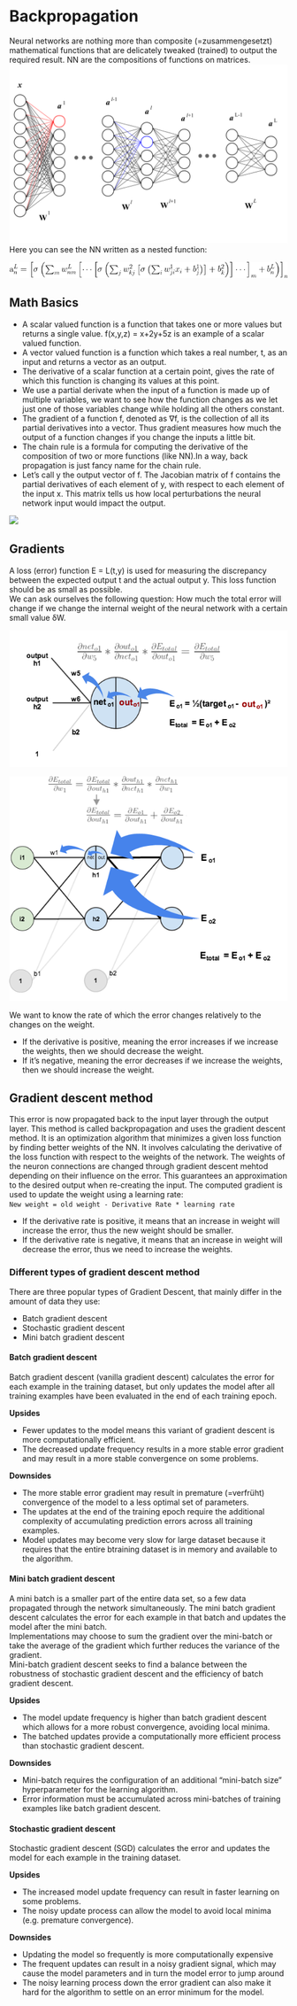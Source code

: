 # Backpropagation
Neural networks are nothing more than composite (=zusammengesetzt) mathematical functions that are delicately tweaked (trained) to output the required result. NN are the compositions of functions on matrices. <br>
![](../pictures/2.png)
Here you can see the NN written as a nested function:

![](../pictures/1.gif) <br>
## Math Basics
- A scalar valued function is a function that takes one or more values but returns a single value. f(x,y,z) = x+2y+5z is an example of a scalar valued function. 
- A vector valued function is a function which takes a real number, t, as an input and returns a vector as an output. 
- The derivative of a scalar function at a certain point, gives the rate of which this function is changing its values at this point. 
- We use a partial derivate when the input of a function is made up of multiple variables, we want to see how the function changes as we let just one of those variables change while holding all the others constant. 
- The gradient of a function f, denoted as ∇f, is the collection of all its partial derivatives into a vector. Thus gradient measures how much the output of a function changes if you change the inputs a little bit.
- The chain rule is a formula for computing the derivative of the composition of two or more functions (like NN).In a way, back propagation is just fancy name for the chain rule.
- Let’s call y the output vector of f. The Jacobian matrix of f contains the partial derivatives of each element of y, with respect to each element of the input x. This matrix tells us how local perturbations the neural network input would impact the output.

![](./pictures/4.png) <br>
 

## Gradients
A loss (error) function E = L(t,y) is used for measuring the discrepancy between the expected output t and the actual output y. This loss function should be as small as possible.<br>
We can ask ourselves the following question: How much the total error will change if we change the internal weight of the neural network with a certain small value δW.

![](../pictures/5.png) <br>
 
![](../pictures/6.png) <br>

We want to know the rate of which the error changes relatively to the changes on the weight.
- If the derivative is positive, meaning the error increases if we increase the weights, then we should decrease the weight.
- If it’s negative, meaning the error decreases if we increase the weights, then we should increase the weight.


## Gradient descent method
This error is now propagated back to the input layer through the output layer. This method is called backpropagation and uses the gradient descent method. It is an optimization algorithm that minimizes a given loss function by finding better weights of the NN.
It involves calculating the derivative of the loss function with respect to the weights of the network. The weights of the neuron connections are changed through gradient descent mehtod depending on their influence on the error. This guarantees an approximation to the desired output when re-creating the input. The computed gradient is used to update the weight using a learning rate: <br>
`New weight = old weight - Derivative Rate * learning rate`
- If the derivative rate is positive, it means that an increase in weight will increase the error, thus the new weight should be smaller.
- If the derivative rate is negative, it means that an increase in weight will decrease the error, thus we need to increase the weights.

### Different types of gradient descent method
There are three popular types of Gradient Descent, that mainly differ in the amount of data they use:
- Batch gradient descent
- Stochastic gradient descent
- Mini batch gradient descent

#### Batch gradient descent
Batch gradient descent (vanilla gradient descent) calculates the error for each example in the training dataset, but only updates the model after all training examples have been evaluated in the end of each training epoch. 

__Upsides__
- Fewer updates to the model means this variant of gradient descent is more computationally efficient. 
- The decreased update frequency results in a more stable error gradient and may result in a more stable convergence on some problems.

__Downsides__
- The more stable error gradient may result in premature (=verfrüht) convergence of the model to a less optimal set of parameters.
- The updates at the end of the training epoch require the additional complexity of accumulating prediction errors across all training examples.
- Model updates may become very slow for large dataset because it requires that the entire btraining dataset is in memory and available to the algorithm.

#### Mini batch gradient descent
A mini batch is a smaller part of the entire data set, so a few data propagated through the network simultaneously. 
The mini batch gradient descent calculates the error for each example in that batch and updates the model after the mini batch.<br>
Implementations may choose to sum the gradient over the mini-batch or take the average of the gradient which further reduces the variance of the gradient. <br>
Mini-batch gradient descent seeks to find a balance between the robustness of stochastic gradient descent and the efficiency of batch gradient descent.

__Upsides__
- The model update frequency is higher than batch gradient descent which allows for a more robust convergence, avoiding local minima.
- The batched updates provide a computationally more efficient process than stochastic gradient descent.

__Downsides__
- Mini-batch requires the configuration of an additional “mini-batch size” hyperparameter for the learning algorithm.
- Error information must be accumulated across mini-batches of training examples like batch gradient descent.

#### Stochastic gradient descent
Stochastic gradient descent (SGD) calculates the error and updates the model for each example in the training dataset.

__Upsides__
- The increased model update frequency can result in faster learning on some problems.
- The noisy update process can allow the model to avoid local minima (e.g. premature convergence).

__Downsides__
- Updating the model so frequently is more computationally expensive 
- The frequent updates can result in a noisy gradient signal, which may cause the model parameters and in turn the model error to jump around
- The noisy learning process down the error gradient can also make it hard for the algorithm to settle on an error minimum for the model.
